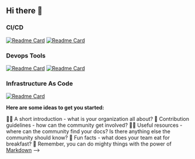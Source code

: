 ## Hi there 👋



### CI/CD

[![Readme Card](https://github-readme-stats.vercel.app/api/pin/?username=curtisdingdong&repo=Github-Actions&theme=dracula&description_lines_count=3)](https://github.com/curtisdingdong/Github-Actions)
[![Readme Card](https://github-readme-stats.vercel.app/api/pin/?username=curtisdingdong&repo=argo-cd&theme=ambient_gradient&description_lines_count=3)](https://github.com/curtisdingdong/argo-cd)

### Devops Tools
[![Readme Card](https://github-readme-stats.vercel.app/api/pin/?username=curtisdingdong&repo=bash&theme=ambient_gradient&description_lines_count=3)](https://github.com/curtisdingdong/bash)
[![Readme Card](https://github-readme-stats.vercel.app/api/pin/?username=curtisdingdong&repo=git&theme=ambient_gradient&description_lines_count=3)](https://github.com/curtisdingdong/git)


### Infrastructure As Code
[![Readme Card](https://github-readme-stats.vercel.app/api/pin/?username=curtisdingdong&repo=terraform/argocd&theme=ambient_gradient&description_lines_count=3)](https://github.com/curtisdingdong/terraform/argocd)



**Here are some ideas to get you started:**

🙋‍♀️ A short introduction - what is your organization all about?
🌈 Contribution guidelines - how can the community get involved?
👩‍💻 Useful resources - where can the community find your docs? Is there anything else the community should know?
🍿 Fun facts - what does your team eat for breakfast?
🧙 Remember, you can do mighty things with the power of [Markdown](https://docs.github.com/github/writing-on-github/getting-started-with-writing-and-formatting-on-github/basic-writing-and-formatting-syntax)
-->
